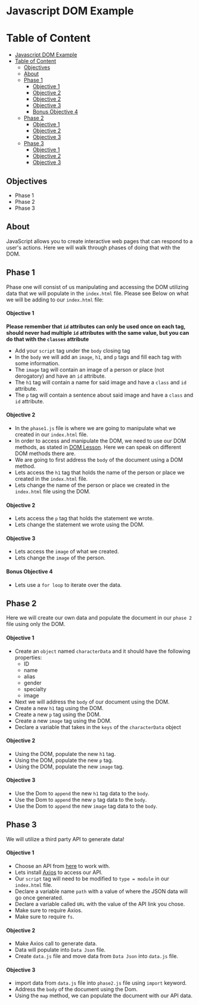 # Javascript DOM Example

# Table of Content

- [Javascript DOM Example](#javascript-dom-example)
- [Table of Content](#table-of-content)
  - [Objectives](#objectives)
  - [About](#about)
  - [Phase 1](#phase-1)
      - [Objective 1](#objective-1)
      - [Objective 2](#objective-2)
      - [Objective 2](#objective-2-1)
      - [Objective 3](#objective-3)
      - [Bonus Objective 4](#bonus-objective-4)
  - [Phase 2](#phase-2)
      - [Objective 1](#objective-1-1)
      - [Objective 2](#objective-2-2)
      - [Objective 3](#objective-3-1)
  - [Phase 3](#phase-3)
      - [Objective 1](#objective-1-2)
      - [Objective 2](#objective-2-3)
      - [Objective 3](#objective-3-2)

## Objectives

- Phase 1
- Phase 2
- Phase 3


## About

JavaScript allows you to create interactive web pages that can respond to a user's actions. Here we will walk through phases of doing that with the DOM.


## Phase 1
Phase one will consist of us manipulating and accessing the DOM utilizing data that we will populate in the `index.html` file. Please see Below on what we will be adding to our `index.html` file:

#### Objective 1
**Please remember that `id` attributes can only be used once on each tag, should never had multiple `id` attributes with the same value, but you can do that with the `classes` attribute**
- Add your `script` tag under the `body` closing tag
- In the `body` we will add an `image`, `h1`, and `p` tags and fill each tag with some information.
- The `image` tag will contain an image of a person or place (not derogatory) and have an `id` attribute.
- The `h1` tag will contain a name for said image and have a `class` and `id` attribute.
- The `p` tag will contain a sentence about said image and have a `class` and `id` attribute. 
  
#### Objective 2
- In the `phase1.js` file is where we are going to manipulate what we created in our `index.html` file.
- In order to access and manipulate the DOM, we need to use our DOM methods, as stated in [DOM Lesson](../Dom%20Explanation.md). Here we can speak on different DOM methods there are.
- We are going to first address the `body` of the document using a DOM method.
- Lets access the `h1` tag that holds the name of the person or place we created in the `index.html` file.
- Lets change the name of the person or place we created in the `index.html` file using the DOM. 

#### Objective 2
- Lets access the `p` tag that holds the statement we wrote.
- Lets change the statement we wrote using the DOM.

#### Objective 3
- Lets access the `image` of what we created.
- Lets change the `image` of the person.

#### Bonus Objective 4
- Lets use a `for loop` to iterate over the data.


## Phase 2
Here we will create our own data and populate the document in our `phase 2` file using only the DOM.

#### Objective 1
- Create an `object` named `characterData` and it should have the following properties:
  - ID
  - name
  - alias
  - gender
  - specialty
  - image
- Next we will address the `body` of our document using the DOM.
- Create a new `h1` tag using the DOM.
- Create a new `p` tag using the DOM.
- Create a new `image` tag using the DOM.
- Declare a variable that takes in the `keys` of the `characterData` object

#### Objective 2
- Using the DOM, populate the new `h1` tag.
- Using the DOM, populate the new `p` tag.
- Using the DOM, populate the new `image` tag.

#### Objective 3
- Use the Dom to `append` the new `h1` tag data to the `body`.
- Use the Dom to `append` the new `p` tag data to the `body`.
- Use the Dom to `append` the new `image` tag data to the `body`.

## Phase 3 
We will utilize a third party API to generate data!

#### Objective 1
- Choose an API from [here](https://github.com/public-apis/public-apis) to work with.
- Lets install [Axios](https://github.com/axios/axios) to access our API. 
- Our `script` tag will need to be modified to `type = module` in our `index.html` file.
- Declare a variable name `path` with a value of where the JSON data will go once generated.
- Declare a variable called `URL` with the value of the API link you chose. 
- Make sure to require Axios.
- Make sure to require `fs`.

  
#### Objective 2
- Make Axios call to generate data. 
- Data will populate into `Data Json` file.
- Create `data.js` file and move data from `Data Json` into `data.js` file.


#### Objective 3
- import data from `data.js` file into `phase2.js` file using `import` keyword.
- Address the `body` of the document using the Dom.
- Using the `map` method, we can populate the document with our API data.
